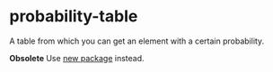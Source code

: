 # probability-table
A table from which you can get an element with a certain probability.

**Obsolete**
Use [new package](https://github.com/yurii-lunha/com.lunha-probability-table) instead.
